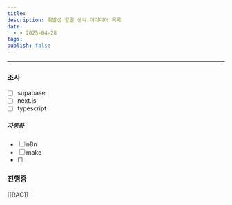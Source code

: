 ```yaml
---
title: 
description: 휘발성 할일 생각 아이디어 목록
date:
  - - 2025-04-28
tags: 
publish: false
---
```



---
### 조사
- [ ] supabase
- [ ] next.js
- [ ] typescript
##### 자동화
- [ ] n8n
- [ ] make
- [ ] 

### 진행중
[[RAG]]
